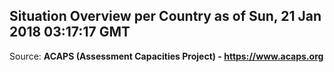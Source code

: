 ## Situation Overview per Country as of Sun, 21 Jan 2018 03:17:17 GMT

Source: **ACAPS (Assessment Capacities Project) - https://www.acaps.org**